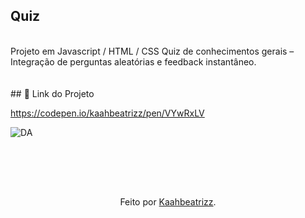 ## Quiz<br>
<br>
Projeto em Javascript / HTML / CSS     Quiz de conhecimentos gerais – Integração de perguntas aleatórias e feedback instantâneo.<br>
<br>
<br>
## 🔗 Link do Projeto 

https://codepen.io/kaahbeatrizz/pen/VYwRxLV<br>



![DA](https://github.com/user-attachments/assets/23ff97f0-eca3-406d-8dc9-ceabc92fac2c)

<br>
<br>
<br>

##
<div align="center">Feito por <a href="https://github.com/kaahbeatrizz">Kaahbeatrizz</a>.</div>
